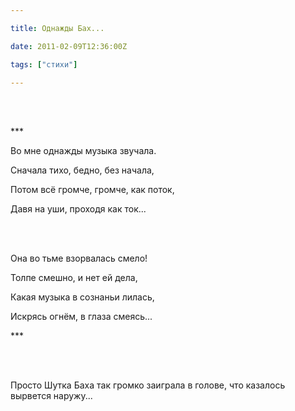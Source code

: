 ```yaml
---

title: Однажды Бах...

date: 2011-02-09T12:36:00Z

tags: ["стихи"]

---
```


<br/><br/>

\*\*\* 

Во мне однажды музыка звучала.

Сначала тихо, бедно, без начала,

Потом всё громче, громче, как поток,

Давя на уши, проходя как ток...

<br/><br/>

Она во тьме взорвалась смело!

Толпе смешно, и нет ей дела,

Какая музыка в сознаньи лилась,

Искрясь огнём, в глаза смеясь...

\*\*\*

<br/><br/>

Просто Шутка Баха так громко заиграла в голове, что казалось вырвется наружу...